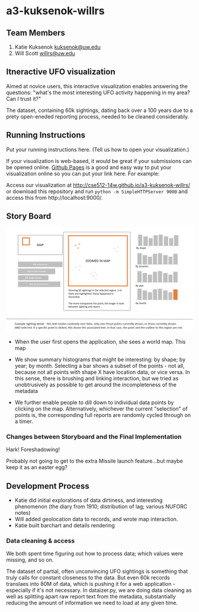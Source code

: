 a3-kuksenok-willrs
===============

## Team Members

1. Katie Kuksenok kuksenok@uw.edu
2. Will Scott willrs@uw.edu

## Itneractive UFO visualization

Aimed at novice users, this interactive visualization enables answering the questions: "what's the most interesting UFO activity happening in my area? Can I trust it?"

The dataset, containing 60k sightings, dating back over a 100 years due to a prety open-eneded reporting process, needed to be cleaned considerably.

## Running Instructions

Put your running instructions here.  (Tell us how to open your visualization.) 

If your visualization is web-based,  it would be great if your submissions can be opened online. [Github Pages](http://pages.github.com/) is a good and easy way to put your visualization online so you can put your link here.  For example:

Access our visualization at http://cse512-14w.github.io/a3-kuksenok-willrs/ or download this repository and run `python -m SimpleHTTPServer 9000` and access this from http://localhost:9000/.

## Story Board

![Storyboard](sketch1.png)

- When the user first opens the application, she sees a world map. This map

- We show summary histograms that might be interesting: by shape; by year; by month. Selecting a bar shows a subset of the points - not all, because not all points with shape X have location data, or vice versa. In this sense, there is brushing and linking interaction, but we tried as unobtrusively as possible to get around the incompleteness of the metadata

- We further enable people to dill down to individual data points by clicking on the map. Alternatively, whichever the current "selection" of points is, the corresponding full reports are randomly cycled through on a timer.

### Changes between Storyboard and the Final Implementation

Hark! Foreshadowing!

Probably not going to get to the extra Missile launch feature...but maybe keep it as an easter egg?

## Development Process

- Katie did initial explorations of data dirtiness, and interesting phenomenon (the diary from 1910; distribution of lag; various NUFORC notes)
- Will added geolocation data to records, and wrote map interaction.
- Katie built barchart and details rendering

### Data cleaning & access

We both spent time figuring out how to process data; which values were missing, and so on.

The dataset of partial, often unconvincing UFO sightings is something that truly calls for constant closeness to the data. But even 60k records translaes into 80M of data, which is pushing it for a web application - especially if it's not necessary. In dataizer.py, we are doing data cleaning as well as splitting apart raw report text from the metadata, substantially reducing the amount of information we need to load at any given time.
